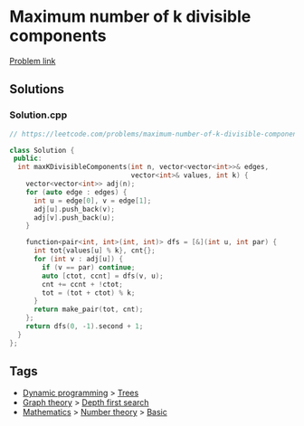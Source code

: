 # Maximum number of k divisible components

[Problem link](https://leetcode.com/problems/maximum-number-of-k-divisible-components/)

## Solutions


### Solution.cpp
```cpp
// https://leetcode.com/problems/maximum-number-of-k-divisible-components/

class Solution {
 public:
  int maxKDivisibleComponents(int n, vector<vector<int>>& edges,
                              vector<int>& values, int k) {
    vector<vector<int>> adj(n);
    for (auto edge : edges) {
      int u = edge[0], v = edge[1];
      adj[u].push_back(v);
      adj[v].push_back(u);
    }

    function<pair<int, int>(int, int)> dfs = [&](int u, int par) {
      int tot{values[u] % k}, cnt{};
      for (int v : adj[u]) {
        if (v == par) continue;
        auto [ctot, ccnt] = dfs(v, u);
        cnt += ccnt + !ctot;
        tot = (tot + ctot) % k;
      }
      return make_pair(tot, cnt);
    };
    return dfs(0, -1).second + 1;
  }
};
```
## Tags

* [Dynamic programming](/Collections/dynamic-programming.md#dynamic-programming) > [Trees](/Collections/dynamic-programming.md#trees)
* [Graph theory](/Collections/graph-theory.md#graph-theory) > [Depth first search](/Collections/graph-theory.md#depth-first-search)
* [Mathematics](/Collections/mathematics.md#mathematics) > [Number theory](/Collections/mathematics.md#number-theory) > [Basic](/Collections/mathematics.md#basic)
